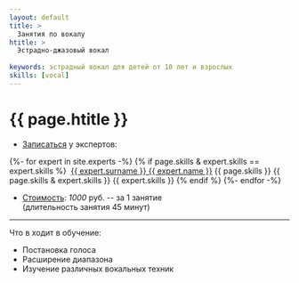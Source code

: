 ```yaml
---
layout: default
title: >
  Занятия по вокалу 
htitle: >
  Эстрадно-джазовый вокал
  
keywords: эстрадный вокал для детей от 10 лет и взрослых
skills: [vocal]
---
```


# [](#header-1) {{ page.htitle }}


* [Записаться](/circles) у экспертов:


{%- for expert in site.experts -%}
{% if page.skills & expert.skills == expert.skills  %}
  &nbsp;<a href="{{ expert.url }}">{{ expert.surname }} {{ expert.name }}</a>
  {{ page.skills }}
   {{ page.skills & expert.skills }}
   {{ expert.skills }}
{% endif %}
{%- endfor -%}<br>

* <u>Стоимость</u>: *1000* руб. -- за 1 занятие<br>(длительность занятия 45 минут)

___________

Что в ходит в обучение:
* Постановка голоса 
* Расширение диапазона
* Изучение различных вокальных техник



